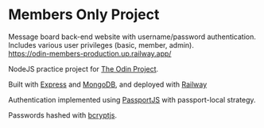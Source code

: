 # Members Only Project

Message board back-end website with username/password authentication.\
Includes various user privileges (basic, member, admin).\
https://odin-members-production.up.railway.app/

NodeJS practice project for [The Odin Project](https://www.theodinproject.com/).

Built with [Express](https://expressjs.com/) and [MongoDB](https://www.mongodb.com/), and deployed with [Railway](https://railway.app/)

Authentication implemented using [PassportJS](https://www.passportjs.org/) with passport-local strategy.

Passwords hashed with [bcryptjs](https://www.npmjs.com/package/bcryptjs).